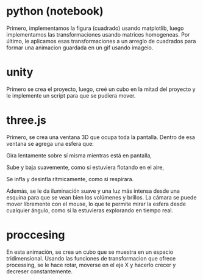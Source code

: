 # python (notebook)

Primero, implementamos la figura (cuadrado) usando matplotlib, luego implementamos las transformaciones usando matrices homogeneas. Por último, le aplicamos esas transformaciones a un arreglo de cuadrados para formar una animacion guardada en un gif usando imageio.

# unity

Primero se crea el proyecto, luego, creé un cubo en la mitad del proyecto y le implemente un script para que se pudiera mover.


# three.js

Primero, se crea una ventana 3D que ocupa toda la pantalla. Dentro de esa ventana se agrega una esfera que:

Gira lentamente sobre sí misma mientras está en pantalla,

Sube y baja suavemente, como si estuviera flotando en el aire,

Se infla y desinfla rítmicamente, como si respirara.

Además, se le da iluminación suave y una luz más intensa desde una esquina para que se vean bien los volúmenes y brillos. La cámara se puede mover libremente con el mouse, lo que te permite mirar la esfera desde cualquier ángulo, como si la estuvieras explorando en tiempo real.


# proccesing

En esta animación, se crea un cubo que se muestra en un espacio tridimensional. Usando las funciones de transformacion que ofrece processing, se le hace rotar, moverse en el eje X y hacerlo crecer y decreser constantemente.